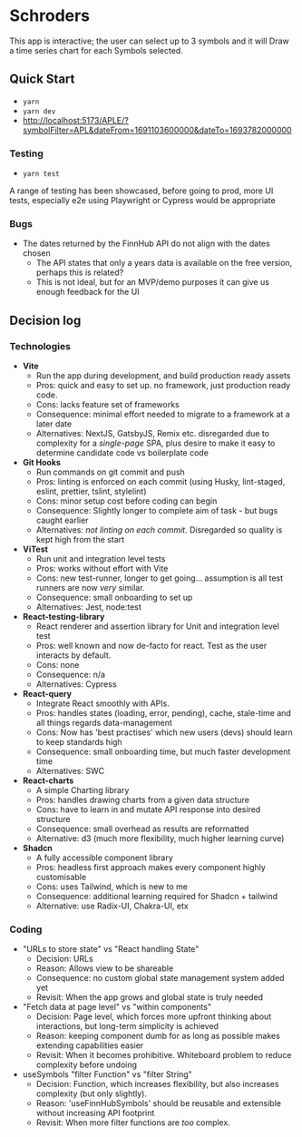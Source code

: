 # Schroders

This app is interactive; the user can select up to 3 symbols and it will Draw a time series chart for each Symbols selected.

## Quick Start

-   `yarn`
-   `yarn dev`
-   [http://localhost:5173/APLE/?symbolFilter=APL&dateFrom=1691103600000&dateTo=1693782000000](http://localhost:5173/APLE/?symbolFilter=APL&dateFrom=1691103600000&dateTo=1693782000000)

### Testing

-   `yarn test`

A range of testing has been showcased, before going to prod, more UI tests, especially e2e using Playwright or Cypress would be appropriate

### Bugs

-   The dates returned by the FinnHub API do not align with the dates chosen
    -   The API states that only a years data is available on the free version, perhaps this is related?
    -   This is not ideal, but for an MVP/demo purposes it can give us enough feedback for the UI

## Decision log

### Technologies

-   **Vite**
    -   Run the app during development, and build production ready assets
    -   Pros: quick and easy to set up. no framework, just production ready code.
    -   Cons: lacks feature set of frameworks
    -   Consequence: minimal effort needed to migrate to a framework at a later date
    -   Alternatives: NextJS, GatsbyJS, Remix etc. disregarded due to complexity for a _single-page_ SPA,
        plus desire to make it easy to determine candidate code vs boilerplate code
-   **Git Hooks**
    -   Run commands on git commit and push
    -   Pros: linting is enforced on each commit (using Husky, lint-staged, eslint, prettier, tslint, stylelint)
    -   Cons: minor setup cost before coding can begin
    -   Consequence: Slightly longer to complete aim of task - but bugs caught earlier
    -   Alternatives: _not linting on each commit_. Disregarded so quality is kept high from the start
-   **ViTest**
    -   Run unit and integration level tests
    -   Pros: works without effort with Vite
    -   Cons: new test-runner, longer to get going... assumption is all test runners are now _very_ similar.
    -   Consequence: small onboarding to set up
    -   Alternatives: Jest, node:test
-   **React-testing-library**
    -   React renderer and assertion library for Unit and integration level test
    -   Pros: well known and now de-facto for react. Test as the user interacts by default.
    -   Cons: none
    -   Consequence: n/a
    -   Alternatives: Cypress
-   **React-query**
    -   Integrate React smoothly with APIs.
    -   Pros: handles states (loading, error, pending), cache, stale-time and all things regards data-management
    -   Cons: Now has 'best practises' which new users (devs) should learn to keep standards high
    -   Consequence: small onboarding time, but much faster development time
    -   Alternatives: SWC
-   **React-charts**
    -   A simple Charting library
    -   Pros: handles drawing charts from a given data structure
    -   Cons: have to learn in and mutate API response into desired structure
    -   Consequence: small overhead as results are reformatted
    -   Alternative: d3 (much more flexibility, much higher learning curve)
-   **Shadcn**
    -   A fully accessible component library
    -   Pros: headless first approach makes every component highly customisable
    -   Cons: uses Tailwind, which is new to me
    -   Consequence: additional learning required for Shadcn + tailwind
    -   Alternative: use Radix-UI, Chakra-UI, etx

### Coding

-   "URLs to store state" vs "React handling State"
    -   Decision: URLs
    -   Reason: Allows view to be shareable
    -   Consequence: no custom global state management system added yet
    -   Revisit: When the app grows and global state is truly needed
-   "Fetch data at page level" vs "within components"
    -   Decision: Page level, which forces more upfront thinking about interactions, but long-term simplicity is achieved
    -   Reason: keeping component dumb for as long as possible makes extending capabilities easier
    -   Revisit: When it becomes prohibitive. Whiteboard problem to reduce complexity before undoing
-   useSymbols "filter Function" vs "filter String"
    -   Decision: Function, which increases flexibility, but also increases complexity (but only slightly).
    -   Reason: 'useFinnHubSymbols' should be reusable and extensible without increasing API footprint
    -   Revisit: When more filter functions are _too_ complex.
